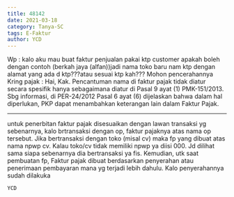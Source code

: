 ```yaml
---
title: 48142
date: 2021-03-18
category: Tanya-SC
tags: E-Faktur
author: YCD
---
```


Wp : kalo aku mau buat faktur penjualan pakai ktp customer apakah boleh dengan contoh (berkah jaya (alfan))jadi nama toko baru nam ktp dengan alamat yang ada d ktp???atau sesuai ktp kah??? Mohon pencerahannya Kring pajak : Hai, Kak. Pencantuman nama di faktur pajak tidak diatur secara spesifik hanya sebagaimana diatur di Pasal 9 ayat (1) PMK-151/2013. Sbg informasi, di PER-24/2012 Pasal 6 ayat (6) dijelaskan bahwa dalam hal diperlukan, PKP dapat menambahkan keterangan lain dalam Faktur Pajak.

---

untuk penerbitan faktur pajak disesuaikan dengan lawan transaksi yg sebenarnya, kalo brtransaksi dengan op, faktur pajaknya atas nama op tersebut. Jika bertransaksi dengan toko (misal cv) maka fp yang dibuat atas nama npwp cv. Kalau toko/cv tidak memiliki npwp ya diisi 000. Jd dilihat sama siapa sebenarnya dia bertransaksi ya fis. Kemudian, utk saat pembuatan fp, Faktur pajak dibuat berdasarkan penyerahan atau penerimaan pembayaran mana yg terjadi lebih dahulu. Kalo penyerahannya sudah dilakuka

`YCD`
